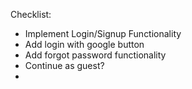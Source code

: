Checklist:
- Implement Login/Signup Functionality
- Add login with google button
- Add forgot password functionality
- Continue as guest?
- 
